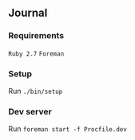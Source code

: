 ## Journal

### Requirements
`Ruby 2.7`
`Foreman`

### Setup
Run `./bin/setup`

### Dev server
Run `foreman start -f Procfile.dev`